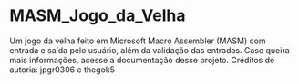 # MASM_Jogo_da_Velha
Um jogo da velha feito em Microsoft Macro Assembler (MASM) com entrada e saída pelo usuário, além da validação das entradas.
Caso queira mais informações, acesse a documentação desse projeto.
Créditos de autoria: jpgr0306 e thegok5
